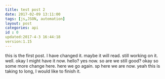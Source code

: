 ```yaml
---
title: test post 2
date: 2017-02-09 13:11:00
tags: [js,JSON, automation]
layout: post
categories: api
id : 0
updated:2017-4-3 16:44:18
version:1.15
---
```


this is the first post. I have changed it. maybe it will read. still working on it. well. okay I might have it now. hello? yes now. so are we still good? okay so some more change here. here we go again. sp here we are now. yeah this is taking to long, I would like to finish it.